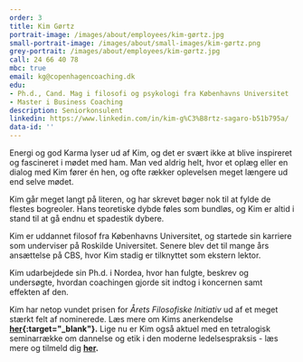 ```yaml
---
order: 3
title: Kim Gørtz
portrait-image: /images/about/employees/kim-gørtz.jpg
small-portrait-image: /images/about/small-images/kim-gørtz.png
grey-portrait: /images/about/employees/kim-gørtz.jpg
call: 24 66 40 78
mbc: true
email: kg@copenhagencoaching.dk
edu:
- Ph.d., Cand. Mag i filosofi og psykologi fra Københavns Universitet
- Master i Business Coaching
description: Seniorkonsulent
linkedin: https://www.linkedin.com/in/kim-g%C3%B8rtz-sagaro-b51b795a/
data-id: ''
---
```


Energi og god Karma lyser ud af Kim, og det er svært ikke at blive inspireret og fascineret i mødet med ham. Man ved aldrig helt, hvor et oplæg eller en dialog med Kim fører én hen, og ofte rækker oplevelsen meget længere ud end selve mødet.

Kim går meget langt på literen, og har skrevet bøger nok til at fylde de flestes bogreoler. Hans teoretiske dybde føles som bundløs, og Kim er altid i stand til at gå endnu et spadestik dybere.

Kim er uddannet filosof fra Københavns Universitet, og startede sin karriere som underviser på Roskilde Universitet. Senere blev det til mange års ansættelse på CBS, hvor Kim stadig er tilknyttet som ekstern lektor.

Kim udarbejdede sin Ph.d. i Nordea, hvor han fulgte, beskrev og undersøgte, hvordan coachingen gjorde sit indtog i koncernen samt effekten af den.

Kim har netop vundet prisen for *Årets Filosofiske Initiativ* ud af et meget stærkt felt af nominerede. Læs mere om Kims anerkendelse **[her](https://dsfp.dk/){:target="_blank"}.** Lige nu er Kim også aktuel med en tetralogisk seminarrække om dannelse og etik i den moderne ledelsespraksis - læs mere og tilmeld dig **[her](/inspiration/seminar-med-kim/).**
